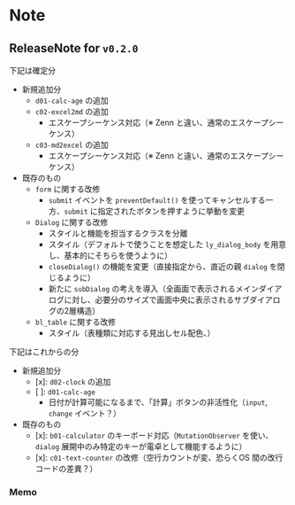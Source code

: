 # Note

## ReleaseNote for `v0.2.0`

下記は確定分

- 新規追加分
  - `d01-calc-age` の追加
  - `c02-excel2md` の追加
    - エスケープシーケンス対応（※ Zenn と違い、通常のエスケープシーケンス）
  - `c03-md2excel` の追加
    - エスケープシーケンス対応（※ Zenn と違い、通常のエスケープシーケンス）
- 既存のもの
  - `form` に関する改修
    - `submit` イベントを `preventDefault()` を使ってキャンセルする一方、`submit` に指定されたボタンを押すように挙動を変更
  - `Dialog` に関する改修
    - スタイルと機能を担当するクラスを分離
    - スタイル（デフォルトで使うことを想定した `ly_dialog_body` を用意し、基本的にそちらを使うように）
    - `closeDialog()` の機能を変更（直接指定から、直近の親 `dialog` を閉じるように）
    - 新たに `subDialog` の考えを導入（全画面で表示されるメインダイアログに対し、必要分のサイズで画面中央に表示されるサブダイアログの2層構造）
  - `bl_table` に関する改修
    - スタイル（表種類に対応する見出しセル配色、）

下記はこれからの分

- 新規追加分
  - [x]: `d02-clock` の追加
  - [ ]: `d01-calc-age`
    - 日付が計算可能になるまで、「計算」ボタンの非活性化（`input`, `change` イベント？）
- 既存のもの
  - [x]: `b01-calculator` のキーボード対応（`MutationObserver` を使い、`dialog` 展開中のみ特定のキーが電卓として機能するように）
  - [x]: `c01-text-counter` の改修（空行カウントが変、恐らくOS 間の改行コードの差異？）

### Memo

